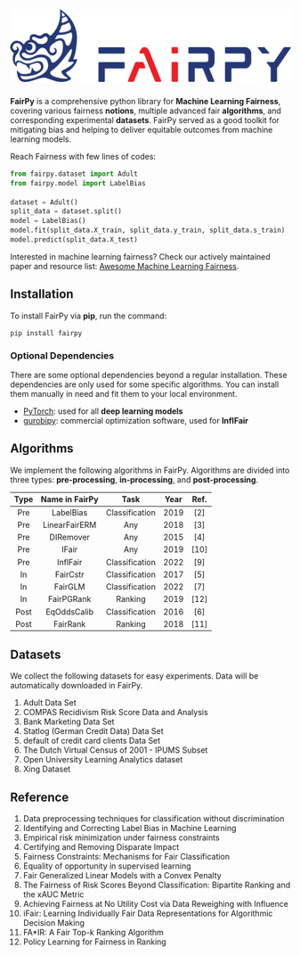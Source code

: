 # ![](./docs/fairpy_logo.png)

**FairPy** is a comprehensive python library for **Machine Learning Fairness**, covering various fairness **notions**, multiple advanced fair **algorithms**, and corresponding experimental **datasets**.
FairPy served as a good toolkit for mitigating bias and helping to deliver equitable outcomes from machine learning models.

Reach Fairness with few lines of codes:
```python
from fairpy.dataset import Adult
from fairpy.model import LabelBias

dataset = Adult()
split_data = dataset.split()
model = LabelBias()
model.fit(split_data.X_train, split_data.y_train, split_data.s_train)
model.predict(split_data.X_test)
```

Interested in machine learning fairness? Check our actively maintained paper and resource list: [Awesome Machine Learning Fairness](https://github.com/brandeis-machine-learning/awesome-ml-fairness).

## Installation

To install FairPy via **pip**, run the command:

    pip install fairpy

### Optional Dependencies

There are some optional dependencies beyond a regular installation. These dependencies are only used for some specific algorithms. 
You can install them manually in need and fit them to your local environment.

 - [PyTorch](https://pytorch.org/): used for all **deep learning models**
 - [gurobipy](https://www.gurobi.com/documentation/9.5/quickstart_linux/cs_using_pip_to_install_gr.html): commercial optimization software, used for **InflFair**

## Algorithms

We implement the following algorithms in FairPy. Algorithms are divided into three types: **pre-processing**, **in-processing**, and **post-processing**.

| Type | Name in FairPy | Task           | Year | Ref. |
|:----:|:--------------:|:--------------:|:----:|:----:|
| Pre  | LabelBias      | Classification | 2019 | [2]  |
| Pre  | LinearFairERM  | Any            | 2018 | [3]  |
| Pre  | DIRemover      | Any            | 2015 | [4]  |
| Pre  | IFair          | Any            | 2019 | [10] |
| Pre  | InflFair       | Classification | 2022 | [9]  |
| In   | FairCstr       | Classification | 2017 | [5]  |
| In   | FairGLM        | Classification | 2022 | [7]  |
| In   | FairPGRank     | Ranking        | 2019 | [12] |
| Post | EqOddsCalib    | Classification | 2016 | [6]  |
| Post | FairRank       | Ranking        | 2018 | [11] |

## Datasets

We collect the following datasets for easy experiments. Data will be automatically downloaded in FairPy.

1. Adult Data Set
1. COMPAS Recidivism Risk Score Data and Analysis
1. Bank Marketing Data Set
1. Statlog (German Credit Data) Data Set
1. default of credit card clients Data Set
1. The Dutch Virtual Census of 2001 - IPUMS Subset
1. Open University Learning Analytics dataset
1. Xing Dataset

## Reference

1. Data preprocessing techniques for classification without discrimination  
2. Identifying and Correcting Label Bias in Machine Learning  
3. Empirical risk minimization under fairness constraints  
4. Certifying and Removing Disparate Impact  
5. Fairness Constraints: Mechanisms for Fair Classification  
6. Equality of opportunity in supervised learning  
7. Fair Generalized Linear Models with a Convex Penalty  
8. The Fairness of Risk Scores Beyond Classification: Bipartite Ranking and the xAUC Metric  
9. Achieving Fairness at No Utility Cost via Data Reweighing with Influence  
10. iFair: Learning Individually Fair Data Representations for Algorithmic Decision Making  
11. FA*IR: A Fair Top-k Ranking Algorithm  
12. Policy Learning for Fairness in Ranking  




